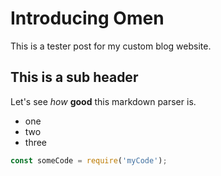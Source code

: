# Introducing Omen

This is a tester post for my custom blog website.

## This is a sub header

Let's see _how_ **good** this markdown parser is.

- one
- two
- three

```js
const someCode = require('myCode');
```